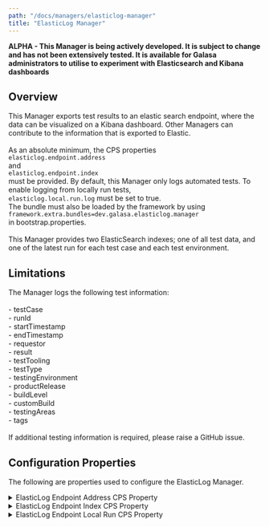 ```yaml
---
path: "/docs/managers/elasticlog-manager"
title: "ElasticLog Manager"
---
```


**ALPHA - This Manager is being actively developed. It is subject to change and has not been extensively tested. It is available for Galasa administrators to utilise to experiment with Elasticsearch and Kibana dashboards**

## Overview
This Manager exports test results to an elastic search endpoint, where the data can be visualized on a Kibana dashboard.  Other Managers can contribute to the information that is exported to Elastic. <br><br> As an absolute minimum, the CPS properties <br> <code>elasticlog.endpoint.address</code><br>and<br><code>elasticlog.endpoint.index</code><br> must be provided. By default, this Manager only logs automated tests. To enable logging from locally run tests, <br> <code>elasticlog.local.run.log</code> must be set to true.<br> The bundle must also be loaded by the framework by using<br> <code>framework.extra.bundles=dev.galasa.elasticlog.manager</code><br> in bootstrap.properties. <br><br> This Manager provides two ElasticSearch indexes; one of all test data, and one of the latest run for each test case and each  test environment.

## Limitations
The Manager logs the following test information:<br> <br> - testCase<br> - runId<br> - startTimestamp<br> - endTimestamp<br> - requestor<br> - result<br> - testTooling<br> - testType<br> - testingEnvironment<br> - productRelease<br> - buildLevel<br> - customBuild<br> - testingAreas<br> - tags<br> <br> If additional testing information is required, please raise a GitHub issue.





## Configuration Properties

The following are properties used to configure the ElasticLog Manager.
 
<details>
<summary>ElasticLog Endpoint Address CPS Property</summary>
| Property: | ElasticLog Endpoint Address CPS Property |
| --------------------------------------- | :------------------------------------- |
| Name: | elastic.endpoint.address |
| Description: | Provides an address to send elastic requests to |
| Required:  | Yes |
| Default value: | $default |
| Valid values: | Any valid URI string |
| Examples: | <code>elastic.endpoint.address=https://yoursitehere.com/elasticendpoint</code> |
</details>
 
<details>
<summary>ElasticLog Endpoint Index CPS Property</summary>
| Property: | ElasticLog Endpoint Index CPS Property |
| --------------------------------------- | :------------------------------------- |
| Name: | elastic.endpoint.index |
| Description: | Provides the index in elasticsearch to which requests are directed |
| Required:  | Yes |
| Default value: | $default |
| Valid values: | Any lowercase, single-word string |
| Examples: | <code>elastic.endpoint.index=galasa</code> |

If the index does not exist, the index is created and is mapped to the Galasa run.</br> If the index exists, it must be mapped to the relevant Galasa run.
</details>
 
<details>
<summary>ElasticLog Endpoint Local Run CPS Property</summary>
| Property: | ElasticLog Endpoint Local Run CPS Property |
| --------------------------------------- | :------------------------------------- |
| Name: | elastic.local.run.log |
| Description: | Activates the ElasticLog Manager for local runs |
| Required:  | Yes |
| Default value: | false |
| Valid values: | true, false |
| Examples: | <code>elastic.local.run.log=true</code> |

ElasticLog Manager will not run automatically for a local run. <br> By setting this property to true, the manager will activate locally.
</details>
